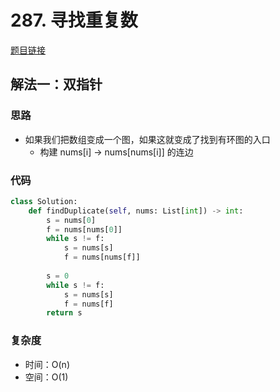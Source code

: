 # 287. 寻找重复数

[题目链接](https://leetcode.cn/problems/find-the-duplicate-number/description/)

## 解法一：双指针

### 思路

- 如果我们把数组变成一个图，如果这就变成了找到有环图的入口
  - 构建 nums[i] -> nums[nums[i]] 的连边

### 代码

```py
class Solution:
    def findDuplicate(self, nums: List[int]) -> int:
        s = nums[0]
        f = nums[nums[0]]
        while s != f:
            s = nums[s]
            f = nums[nums[f]]
        
        s = 0
        while s != f:
            s = nums[s]
            f = nums[f]
        return s
```

### 复杂度

- 时间：O(n)
- 空间：O(1)
